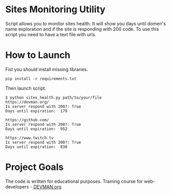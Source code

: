 # Sites Monitoring Utility

Script allows you to monitor sites health. It will show you days until domen's name exploration and if the site is responding with 200 code. To use this script you need to have a text file with urls. 

# How to Launch

Fist you should install missing libraries.
```
pip install -r requirements.txt
```
Then launch script.
```
$ python sites_health.py path/to/your/file
https://devman.org/
Is server respond with 200?: True
Days until expiration:  179

https://github.com/
Is server respond with 200?: True
Days until expiration:  952

https://www.twitch.tv
Is server respond with 200?: True
Days until expiration:  830
```

# Project Goals

The code is written for educational purposes. Training course for web-developers - [DEVMAN.org](https://devman.org)
